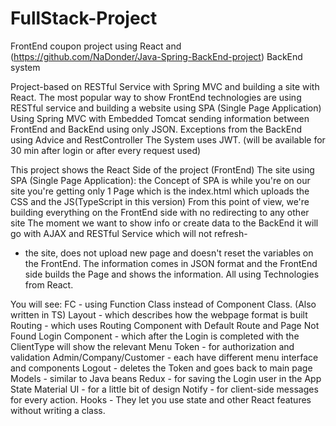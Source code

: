 # FullStack-Project
FrontEnd coupon project using React and (https://github.com/NaDonder/Java-Spring-BackEnd-project) BackEnd system

Project-based on RESTful Service with Spring MVC and building a site with React.
The most popular way to show FrontEnd technologies are using RESTful service and building a website using SPA (Single Page Application)
Using Spring MVC with Embedded Tomcat
sending information between FrontEnd and BackEnd using only JSON.
Exceptions from the BackEnd using Advice and RestController
The System uses JWT. (will be available for 30 min after login or after every request used)

This project shows the React Side of the project (FrontEnd)
The site using SPA (Single Page Application):
the Concept of SPA is while you're on our site you're getting only 1 Page which is the index.html
which uploads the CSS and the JS(TypeScript in this version)
From this point of view, we're building everything on the FrontEnd side with no redirecting to any other site
The moment we want to show info or create data to the BackEnd it will go with AJAX and RESTful Service which will not refresh-
- the site, does not upload  new page and doesn't reset the variables on the FrontEnd.
The information comes in JSON format and the FrontEnd side builds the Page and shows the information.
All using Technologies from React.

You will see:
FC - using Function Class instead of Component Class. (Also written in TS)
Layout - which describes how the webpage format is built
Routing - which uses Routing Component with Default Route and Page Not Found
Login Component - which after the Login is completed with the ClientType will show the relevant Menu
Token - for authorization and validation
Admin/Company/Customer - each have different menu interface and components
Logout - deletes the Token and goes back to main page
Models - similar to Java beans
Redux - for saving the Login user in the App State
Material UI - for a little bit of design
Notify - for client-side messages for every action.
Hooks -  They let you use state and other React features without writing a class.
